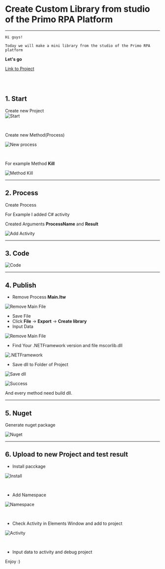 # Create Custom Library from studio of the Primo RPA Platform
------------

```
Hi guys!

Today we will make a mini library from the studio of the Primo RPA platform
```

**Let's go**

[Link to Project](https://github.com/Alefair/Primo.Alefair/tree/main/Lessons/Tutorials/Files/Projects/Create%20Custom)

<br><br>

## 1. Start  

Create new Project  
![Start](https://raw.githubusercontent.com/Alefair/Primo.Alefair/main/Lessons/Images/Custom_Lib/1.PNG)

<br>

Create new Method(Process)

![New process](https://raw.githubusercontent.com/Alefair/Primo.Alefair/main/Lessons/Images/Custom_Lib/2.PNG)


<br>

For example Method **Kill**

![Method Kill](https://raw.githubusercontent.com/Alefair/Primo.Alefair/main/Lessons/Images/Custom_Lib/3.PNG)

------------

## 2. Process

Create Process

For Example I added C# activity

Created Arguments **ProcessName** and **Result**

![Add Activity](https://raw.githubusercontent.com/Alefair/Primo.Alefair/main/Lessons/Images/Custom_Lib/4.PNG)

------------

## 3. Code

![Code](https://raw.githubusercontent.com/Alefair/Primo.Alefair/main/Lessons/Images/Custom_Lib/18.PNG)

------------

## 4. Publish

- Remove Process **Main.ltw**

![Remove Main File](https://raw.githubusercontent.com/Alefair/Primo.Alefair/main/Lessons/Images/Custom_Lib/8.PNG)

- Save File
- Click **File** -> **Export** -> **Create library**
- Input Data

![Remove Main File](https://raw.githubusercontent.com/Alefair/Primo.Alefair/main/Lessons/Images/Custom_Lib/9.PNG)

- Find Your .NETFramework version and file mscorlib.dll

![.NETFramework](https://raw.githubusercontent.com/Alefair/Primo.Alefair/main/Lessons/Images/Custom_Lib/11.PNG)

- Save dll to Folder of Project

![Save dll](https://raw.githubusercontent.com/Alefair/Primo.Alefair/main/Lessons/Images/Custom_Lib/10.PNG)

![Success](https://raw.githubusercontent.com/Alefair/Primo.Alefair/main/Lessons/Images/Custom_Lib/12.PNG)


And every method need build dll.

------------

## 5. Nuget

Generate nuget package

![Nuget](https://raw.githubusercontent.com/Alefair/Primo.Alefair/main/Lessons/Images/Custom_Lib/13.PNG)

------------

## 6. Upload to new Project and test result
- Install pacckage

![Install](https://raw.githubusercontent.com/Alefair/Primo.Alefair/main/Lessons/Images/Custom_Lib/14.PNG)

<br>

- Add Namespace

![Namespace](https://raw.githubusercontent.com/Alefair/Primo.Alefair/main/Lessons/Images/Custom_Lib/15.PNG)

<br>

- Check Activity in Elements Window and add to project

![Activity](https://raw.githubusercontent.com/Alefair/Primo.Alefair/main/Lessons/Images/Custom_Lib/17.PNG)

<br>

- Input data to activity and debug project



Enjoy :)

